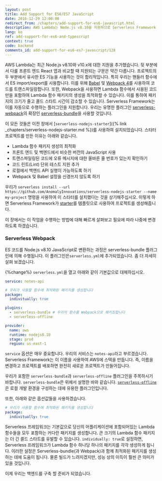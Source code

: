 ```yaml
---
layout: post
title: Add Support for ES6/ES7 JavaScript
date: 2016-12-29 12:00:00
redirect_from: /chapters/add-support-for-es6-javascript.html
description: AWS Lambda는 Node.js v8.10을 지원하므로 Serverless Framework 프로젝트에서 ES 가져 오기/내보내기를 사용하기 위해 Babel과 Webpack 4를 사용하여 코드를 추출해야합니다. 프로젝트에 serverless-webpack 플러그인을 사용하면됩니다. 이를 위해 serverless-nodejs-startter를 사용합니다.
lang: ko
ref: add-support-for-es6-and-typescript
context: true
code: backend
comments_id: add-support-for-es6-es7-javascript/128
---
```


AWS Lambda는 최근 Node.js v8.10와 v10.x에 대한 지원을 추가했습니다. 뒷 부분에서 다룰 프론트 엔드 React 앱과 비교할 때 지원되는 구문은 약간 다릅니다. 프로젝트의 두 부분에서 유사한 ES 기능을 사용하는 것이 합리적입니다. 특히 우리는 핸들러 함수에서 ES import/export를 사용합니다. 이를 위해 [Babel](https://babeljs.io) 및 [Webpack 4](https://webpack.github.io)를 사용하여 코드를 트랜스파일링합니다. 또한, Webpack을 사용하면 Lambda 함수에서 사용된 코드만을 포함하여 Lambda 함수 패키지의 생성을 최적화할 수 있습니다. 이를 통하여 패키지의 크기가 줄고 콜드 스타트 시간이 감소할 수 있습니다. Serverless Framework는 이를 자동으로 수행하는 플러그인을 지원합니다. 우리는 유명한 플러그인 [serverless-webpack](https://github.com/serverless-heaven/serverless-webpack)의 확장인 [serverless-bundle](https://github.com/AnomalyInnovations/serverless-bundle)을 사용할 것입니다.

이 모든 것들은 이전 장에서 [`serverless-nodejs-starter`]({% link _chapters/serverless-nodejs-starter.md %})를 사용하여 설치되었습니다. 스타터 프로젝트를 만든 이유는 아래와 같습니다.

- Lambda 함수 패키지 생성의 최적화
- 프론트 엔드 및 백엔드에서 비슷한 버전의 JavaScript 사용
- 트랜스파일링된 코드에 오류 메시지에 대한 올바른 줄 번호가 있는지 확인하기
- 코드 린트(Lint) 단위 테스트 지원 추가
- 로컬에서 백엔드 API 실행이 가능하도록 하기
- Webpack 및 Babel 설정을 신경쓰지 않도록 하기

우리가 `serverless install --url https://github.com/AnomalyInnovations/serverless-nodejs-starter --name my-project` 명령을 사용하여 이 스타터를 설치했다는 것을 상기해주십시오. 이렇게 하면 Serverless Framework가 [starter](https://github.com/AnomalyInnovations/serverless-nodejs-starter)를 템플릿으로 사용하여 프로젝트를 생성해줍니다.

이 장에서는 이 작업을 수행하는 방법에 대해 빠르게 살펴보고 필요에 따라 나중에 변경하도록 하겠습니다.

### Serverless Webpack

ES 코드를 Node.js v8.10 JavaScript로 변환하는 과정은 serverless-bundle 플러그인에 의해 수행됩니다. 이 플러그인은`serverless.yml`에 추가되었습니다. 좀 더 자세히 살펴 보겠습니다.

{%change%} `serverless.yml`을 열고 아래와 같이 기본값으로 대체하십시오.

``` yaml
service: notes-api

# 우리가 사용할 함수에 최적화된 패키지를 생성합니다
package:
  indivitually: true

plugins:
  - serverless-bundle # 우리의 함수를 Webpack으로 패키징합니다
  - serverless-offline

provider:
  name: aws
  runtime: nodejs8.10
  stage: prod
  region: us-east-1
```

`service` 옵션은 매우 중요합니다. 우리의 서비스는 `notes-api`라고 부르겠습니다. Serverless Framework는 이 이름을 사용하여 AWS에 스택을 만듭니다. 즉, 이름을 변경하고 프로젝트를 배포하면 완전히 새로운 프로젝트가 만들어집니다.

우리가 포함한 `serverless-bundle`과 `serverless-offline` 플러그인을 주목하시기 바랍니다. `serverless-bundle`은 위에서 설명한 바와 같습니다. [`serverless-offline`](https://github.com/dherault/serverless-offline)은 로컬 개발 환경을 구성하는 데에 유용한 플러그인입니다.

또한, 아래와 같은 옵션값들을 사용하겠습니다.

```yml
# 우리가 사용할 함수에 최적화된 패키지를 생성합니다
package:
  indivitually: true
```

Serverless 프레임워크는 기본값으로 당신의 어플리케이션에 포함되어있는 Lambda 함수들을 모두 포함하는 커다란 패키지를 생성합니다. 큰 크기의 Lambda 함수 패키지는 더 긴 콜드 스타트를 유발할 수 있습니다. `individually: true`로 설정하면, Serverless 프레임워크가 Lambda 함수 하나당 하나의 패키지를 각각 생성하게 됩니다. 이러한 설정은 Serverless-bundle(과 Webpack)과 함께 최적화된 패키지를 생성하는 데에 도움이 됩니다. 물론 빌드가 느려지겠지만, 성능 상의 이득이 훨씬 큰 의미가 있을 것입니다.

이제 우리는 백엔드를 구축 할 준비가 되었습니다.
